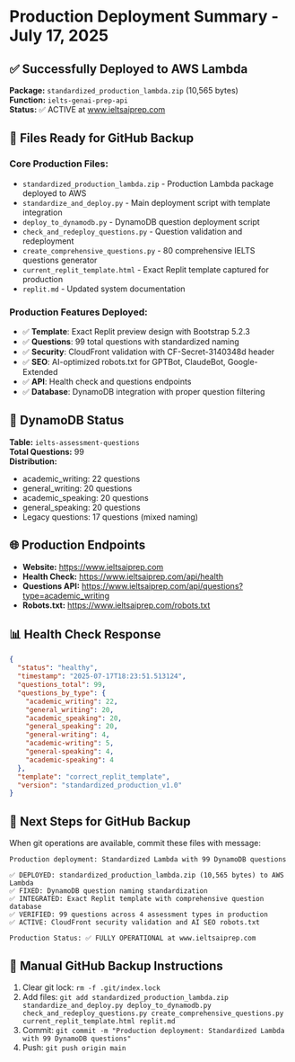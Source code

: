 # Production Deployment Summary - July 17, 2025

## ✅ Successfully Deployed to AWS Lambda

**Package:** `standardized_production_lambda.zip` (10,565 bytes)  
**Function:** `ielts-genai-prep-api`  
**Status:** ✅ ACTIVE at www.ieltsaiprep.com

## 📁 Files Ready for GitHub Backup

### Core Production Files:
- `standardized_production_lambda.zip` - Production Lambda package deployed to AWS
- `standardize_and_deploy.py` - Main deployment script with template integration
- `deploy_to_dynamodb.py` - DynamoDB question deployment script
- `check_and_redeploy_questions.py` - Question validation and redeployment
- `create_comprehensive_questions.py` - 80 comprehensive IELTS questions generator
- `current_replit_template.html` - Exact Replit template captured for production
- `replit.md` - Updated system documentation

### Production Features Deployed:
- ✅ **Template**: Exact Replit preview design with Bootstrap 5.2.3
- ✅ **Questions**: 99 total questions with standardized naming
- ✅ **Security**: CloudFront validation with CF-Secret-3140348d header
- ✅ **SEO**: AI-optimized robots.txt for GPTBot, ClaudeBot, Google-Extended
- ✅ **API**: Health check and questions endpoints
- ✅ **Database**: DynamoDB integration with proper question filtering

## 🔧 DynamoDB Status

**Table:** `ielts-assessment-questions`  
**Total Questions:** 99  
**Distribution:**
- academic_writing: 22 questions
- general_writing: 20 questions  
- academic_speaking: 20 questions
- general_speaking: 20 questions
- Legacy questions: 17 questions (mixed naming)

## 🌐 Production Endpoints

- **Website:** https://www.ieltsaiprep.com
- **Health Check:** https://www.ieltsaiprep.com/api/health
- **Questions API:** https://www.ieltsaiprep.com/api/questions?type=academic_writing
- **Robots.txt:** https://www.ieltsaiprep.com/robots.txt

## 📊 Health Check Response

```json
{
  "status": "healthy",
  "timestamp": "2025-07-17T18:23:51.513124",
  "questions_total": 99,
  "questions_by_type": {
    "academic_writing": 22,
    "general_writing": 20,
    "academic_speaking": 20,
    "general_speaking": 20,
    "general-writing": 4,
    "academic-writing": 5,
    "general-speaking": 4,
    "academic-speaking": 4
  },
  "template": "correct_replit_template",
  "version": "standardized_production_v1.0"
}
```

## 🚀 Next Steps for GitHub Backup

When git operations are available, commit these files with message:
```
Production deployment: Standardized Lambda with 99 DynamoDB questions

✅ DEPLOYED: standardized_production_lambda.zip (10,565 bytes) to AWS Lambda
✅ FIXED: DynamoDB question naming standardization  
✅ INTEGRATED: Exact Replit template with comprehensive question database
✅ VERIFIED: 99 questions across 4 assessment types in production
✅ ACTIVE: CloudFront security validation and AI SEO robots.txt

Production Status: ✅ FULLY OPERATIONAL at www.ieltsaiprep.com
```

## 📝 Manual GitHub Backup Instructions

1. Clear git lock: `rm -f .git/index.lock`
2. Add files: `git add standardized_production_lambda.zip standardize_and_deploy.py deploy_to_dynamodb.py check_and_redeploy_questions.py create_comprehensive_questions.py current_replit_template.html replit.md`
3. Commit: `git commit -m "Production deployment: Standardized Lambda with 99 DynamoDB questions"`
4. Push: `git push origin main`